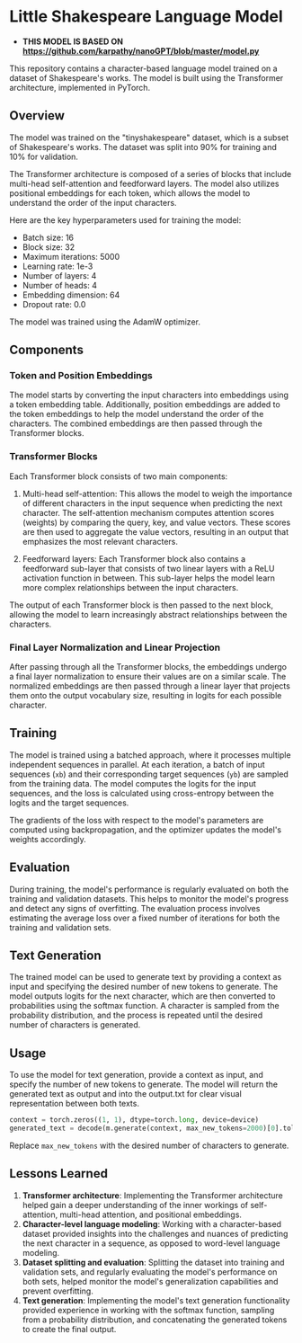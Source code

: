 # Little Shakespeare Language Model
- **THIS MODEL IS BASED ON https://github.com/karpathy/nanoGPT/blob/master/model.py**

This repository contains a character-based language model trained on a dataset of Shakespeare's works. The model is built using the Transformer architecture, implemented in PyTorch.

## Overview

The model was trained on the "tinyshakespeare" dataset, which is a subset of Shakespeare's works. The dataset was split into 90% for training and 10% for validation.

The Transformer architecture is composed of a series of blocks that include multi-head self-attention and feedforward layers. The model also utilizes positional embeddings for each token, which allows the model to understand the order of the input characters.

Here are the key hyperparameters used for training the model:

- Batch size: 16
- Block size: 32
- Maximum iterations: 5000
- Learning rate: 1e-3
- Number of layers: 4
- Number of heads: 4
- Embedding dimension: 64
- Dropout rate: 0.0

The model was trained using the AdamW optimizer.

## Components

### Token and Position Embeddings
The model starts by converting the input characters into embeddings using a token embedding table. Additionally, position embeddings are added to the token embeddings to help the model understand the order of the characters. The combined embeddings are then passed through the Transformer blocks.

### Transformer Blocks
Each Transformer block consists of two main components:

1. Multi-head self-attention: This allows the model to weigh the importance of different characters in the input sequence when predicting the next character. The self-attention mechanism computes attention scores (weights) by comparing the query, key, and value vectors. These scores are then used to aggregate the value vectors, resulting in an output that emphasizes the most relevant characters.
  
2. Feedforward layers: Each Transformer block also contains a feedforward sub-layer that consists of two linear layers with a ReLU activation function in between. This sub-layer helps the model learn more complex relationships between the input characters.
  
The output of each Transformer block is then passed to the next block, allowing the model to learn increasingly abstract relationships between the characters.

### Final Layer Normalization and Linear Projection
After passing through all the Transformer blocks, the embeddings undergo a final layer normalization to ensure their values are on a similar scale. The normalized embeddings are then passed through a linear layer that projects them onto the output vocabulary size, resulting in logits for each possible character.

## Training
The model is trained using a batched approach, where it processes multiple independent sequences in parallel. At each iteration, a batch of input sequences (`xb`) and their corresponding target sequences (`yb`) are sampled from the training data. The model computes the logits for the input sequences, and the loss is calculated using cross-entropy between the logits and the target sequences.

The gradients of the loss with respect to the model's parameters are computed using backpropagation, and the optimizer updates the model's weights accordingly.

## Evaluation
During training, the model's performance is regularly evaluated on both the training and validation datasets. This helps to monitor the model's progress and detect any signs of overfitting. The evaluation process involves estimating the average loss over a fixed number of iterations for both the training and validation sets.

## Text Generation
The trained model can be used to generate text by providing a context as input and specifying the desired number of new tokens to generate. The model outputs logits for the next character, which are then converted to probabilities using the softmax function. A character is sampled from the probability distribution, and the process is repeated until the desired number of characters is generated.

## Usage

To use the model for text generation, provide a context as input, and specify the number of new tokens to generate. The model will return the generated text as output and into the output.txt for clear visual representation between both texts.

```python
context = torch.zeros((1, 1), dtype=torch.long, device=device)
generated_text = decode(m.generate(context, max_new_tokens=2000)[0].tolist())
```
  Replace `max_new_tokens` with the desired number of characters to generate.


## Lessons Learned

1. **Transformer architecture**: Implementing the Transformer architecture helped gain a deeper understanding of the inner workings of self-attention, multi-head attention, and positional embeddings.
2. **Character-level language modeling**: Working with a character-based dataset provided insights into the challenges and nuances of predicting the next character in a sequence, as opposed to word-level language modeling.
3. **Dataset splitting and evaluation**: Splitting the dataset into training and validation sets, and regularly evaluating the model's performance on both sets, helped monitor the model's generalization capabilities and prevent overfitting.
4. **Text generation**: Implementing the model's text generation functionality provided experience in working with the softmax function, sampling from a probability distribution, and concatenating the generated tokens to create the final output.
